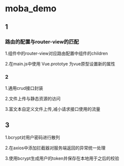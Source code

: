 # moba_demo

## 1

### 路由的配置与router-view的匹配

1.组件中的router-view对应路由配置中组件的children

2.在main.js中使用 Vue.prototye 为vue原型设置新的属性

### 2

1.通用crud接口封装

2.文件上传与静态资源的访问

3.富文本自定义文件上传,减小请求接口使用的流量

## 3

1.bcrypt对用户密码进行散列

2.在axios中添加拦截器对服务端返回的异常统一处理

3.使用bcrypt生成用户的token并保存在本地用于之后的校验
